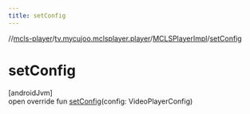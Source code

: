 ```yaml
---
title: setConfig
---
```

//[mcls-player](../../../index.html)/[tv.mycujoo.mclsplayer.player](../index.html)/[MCLSPlayerImpl](index.html)/[setConfig](set-config.html)



# setConfig



[androidJvm]\
open override fun [setConfig](set-config.html)(config: VideoPlayerConfig)




